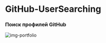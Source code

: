 # GitHub-UserSearching

### Поиск профилей GitHub

![img-portfolio](https://user-images.githubusercontent.com/56477695/145707722-5984d070-536e-4988-b9b9-3731e41c462a.jpg)
